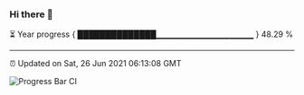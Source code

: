 ### Hi there 👋

⏳ Year progress { ██████████████▁▁▁▁▁▁▁▁▁▁▁▁▁▁▁▁ } 48.29 %

---

⏰ Updated on Sat, 26 Jun 2021 06:13:08 GMT

![Progress Bar CI](https://github.com/liununu/liununu/workflows/Progress%20Bar%20CI/badge.svg)
